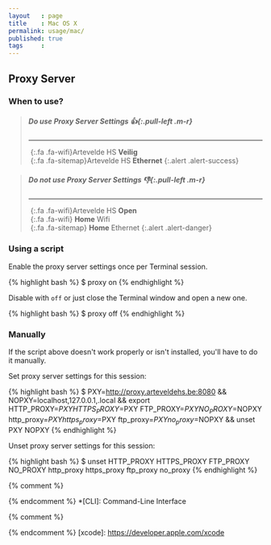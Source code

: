 ```yaml
---
layout   : page
title    : Mac OS X
permalink: usage/mac/
published: true
tags     :
---
```


Proxy Server
------------

### When to use?

> ##### **Do use Proxy** Server Settings *:thumbsup:*{:.pull-left .m-r}
> ---
> *&nbsp;*{:.fa .fa-wifi}Artevelde HS **Veilig**  
> *&nbsp;*{:.fa .fa-sitemap}Artevelde HS **Ethernet**
{:.alert .alert-success}

> ##### **Do not use Proxy** Server Settings *:thumbsdown:*{:.pull-left .m-r}
> ---
> *&nbsp;*{:.fa .fa-wifi}Artevelde HS **Open**  
> *&nbsp;*{:.fa .fa-wifi} **Home** Wifi  
> *&nbsp;*{:.fa .fa-sitemap} **Home** Ethernet
{:.alert .alert-danger}

### Using a script

Enable the proxy server settings once per Terminal session.

{% highlight bash %}
$ proxy on
{% endhighlight %}

Disable with `off` or just close the Terminal window and open a new one.

{% highlight bash %}
$ proxy off
{% endhighlight %}

### Manually

If the script above doesn't work properly or isn't installed, you'll have to do it manually.

Set proxy server settings for this session:

{% highlight bash %}
$ PXY=http://proxy.arteveldehs.be:8080 && NOPXY=localhost,127.0.0.1,.local && export HTTP_PROXY=$PXY HTTPS_PROXY=$PXY FTP_PROXY=$PXY NO_PROXY=$NOPXY http_proxy=$PXY https_proxy=$PXY ftp_proxy=$PXY no_proxy=$NOPXY && unset PXY NOPXY
{% endhighlight %}

Unset proxy server settings for this session:

{% highlight bash %}
$ unset HTTP_PROXY HTTPS_PROXY FTP_PROXY NO_PROXY http_proxy https_proxy ftp_proxy no_proxy
{% endhighlight %}


{% comment %}
<!-- ⚓ Abbreviations -->
{% endcomment %}
*[CLI]:                     Command-Line Interface

{% comment %}
<!-- ⚓ Hyperlinks -->
{% endcomment %}
[xcode]:                    https://developer.apple.com/xcode